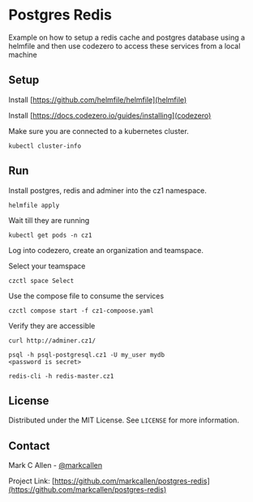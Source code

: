 # Postgres Redis

Example on how to setup a redis cache and postgres database using a helmfile and then use codezero to access these services
from a local machine

## Setup

Install [https://github.com/helmfile/helmfile](helmfile)

Install [https://docs.codezero.io/guides/installing](codezero)

Make sure you are connected to a kubernetes cluster.

```
kubectl cluster-info
```

## Run

Install postgres, redis and adminer into the cz1 namespace.

```
helmfile apply
```

Wait till they are running

```
kubectl get pods -n cz1
```

Log into codezero, create an organization and teamspace.

Select your teamspace

```
czctl space Select
```

Use the compose file to consume the services

```
czctl compose start -f cz1-compoose.yaml
```

Verify they are accessible

```
curl http://adminer.cz1/
```

```
psql -h psql-postgresql.cz1 -U my_user mydb
<password is secret>
```

```
redis-cli -h redis-master.cz1
```

## License

Distributed under the MIT License. See `LICENSE` for more information.

## Contact

Mark C Allen - [@markcallen](https://www.linkedin.com/in/markcallen/)

Project Link: [https://github.com/markcallen/postgres-redis](https://github.com/markcallen/postgres-redis)
